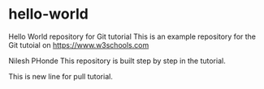 # hello-world
Hello World repository for Git tutorial
This is an example repository for the Git tutoial on https://www.w3schools.com

Nilesh PHonde
This repository is built step by step in the tutorial.

This is new line for pull tutorial.
